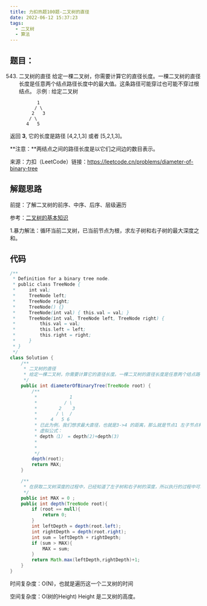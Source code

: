 ```yaml
---
title: 力扣热题100题-二叉树的直径
date: 2022-06-12 15:37:23
tags:
  - 二叉树
  - 算法
---
```


## 题目：

543. 二叉树的直径
给定一棵二叉树，你需要计算它的直径长度。一棵二叉树的直径长度是任意两个结点路径长度中的最大值。这条路径可能穿过也可能不穿过根结点。
示例 :
给定二叉树

```
          1
         / \
        2   3
       / \     
      4   5    
```

返回 **3**, 它的长度是路径 [4,2,1,3] 或者 [5,2,1,3]。

**注意：**两结点之间的路径长度是以它们之间边的数目表示。

来源：力扣（LeetCode）链接：https://leetcode.cn/problems/diameter-of-binary-tree

## 解题思路

前提：了解二叉树的前序、中序、后序、层级遍历

参考：[二叉树的基本知识](https://fengtingxin.github.io/2022/06/12/%E4%BA%8C%E5%8F%89%E6%A0%91%E7%9A%84%E5%9F%BA%E6%9C%AC%E7%9F%A5%E8%AF%86/)

1.暴力解法：循环当前二叉树，已当前节点为根，求左子树和右子树的最大深度之和。

## 代码

```java
/**
 * Definition for a binary tree node.
 * public class TreeNode {
 *     int val;
 *     TreeNode left;
 *     TreeNode right;
 *     TreeNode() {}
 *     TreeNode(int val) { this.val = val; }
 *     TreeNode(int val, TreeNode left, TreeNode right) {
 *         this.val = val;
 *         this.left = left;
 *         this.right = right;
 *     }
 * }
 */
class Solution {
    /**
     * 二叉树的直径
     * 给定一棵二叉树，你需要计算它的直径长度。一棵二叉树的直径长度是任意两个结点路径长度中的最大值。这条路径可能穿过也可能不穿过根结点。
     */
    public int diameterOfBinaryTree(TreeNode root) {
        /**
         *            1
         *          / \
         *        2    3
         *       / \  /
         *     4   5 6
         * 已此为例，我们想求最大直径，也就是3->4 的距离，那么就是节点1 左子节点和右子节点的深度
         * 虚拟公式：
         * depth（1） = depth(2)+depth(3)
         *
         *
         */
        depth(root);
        return MAX;
    }

    /**
     * 在获取二叉树深度的过程中，已经知道了左子树和右子树的深度，所以执行的过程中可以知道叶子节点间的最大长度。
     */
    public int MAX = 0 ;
    public int depth(TreeNode root){
        if (root == null){
            return 0;
        }
        int leftDepth = depth(root.left);
        int rightDepth = depth(root.right);
        int sum = leftDepth + rightDepth;
        if (sum > MAX){
            MAX = sum;
        }
        return Math.max(leftDepth,rightDepth)+1;
    }
}
```

时间复杂度：O(N)，也就是遍历这一个二叉树的时间

空间复杂度：O(树的Height) Height 是二叉树的高度。



